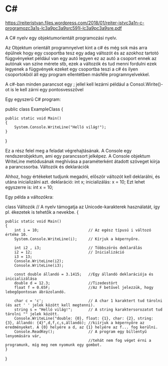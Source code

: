 # C#
https://reiteristvan.files.wordpress.com/2018/01/reiter-istvc3a1n-c-programozc3a1s-lc3a9pc3a9src591l-lc3a9pc3a9sre.pdf

A C# nyelv egy objektumorientált programozási nyelv. 

Az Objektum orientált programnyelvet kint a c# és még sok más arra épülnek hogy egy csoportba tesz egy adag változót és az azokhoz tartotó függvényeket például van egy autó legyen ez az autó a csoport ennek az autónak van színe mérete stb, ezek a változók és tud menni fordulni ezek legyenek a függvények ezeket egy csoportba teszi a c# és ilyen csoportokból áll egy program ellentétben másféle programnyelvekkel.


A c#-ban minden parancsot egy ; jellel kell lezárni például a Consol.Wirite()-ot is le kell zárni egy pontosvesszővel 

Egy egyszerű C# program:

public class ExampleClass
{

    public static void Main()
    {
        System.Console.WriteLine("Helló világ!");
    }

}


Ez a rész felel meg a feladat végrehajtásának. A Console egy rendszerobjektum, ami egy parancssort jelképez. A Console objektum WriteLine metódusának meghívása a paraméterként átadott szöveget kiírja a parancssorba.
Változók és deklarációk

Ahhoz, hogy értékeket tudjunk megadni, először változót kell deklarálni, és utána inicializálni azt. deklaráció: int x; inicializálás: x = 10; Ezt lehet egyszerre is: int x = 10;

Egy példa a változókra:

class Változók                           // A nyelv támogatja az Unicode-karakterek használatát, így pl. ékezetek is tehetők a nevekbe.
{

    public static void Main()
    {
        int i = 10;                      // Az egész típusú i változó értéke 10.
        System.Console.WriteLine(i);     // Kírjuk a képernyőre.

        int i2 , i3;                     // Többszörös deklarálás
        i2 = 12;                         // Inicializáció
        i3 = 13;
        Console.WriteLine(i2);
        Console.WriteLine(i3);

        const double állandó = 3.1415;   //Egy állandó deklarációja és inicializálása
        double d = 12.3;                 //Tizedestört
        float f = 0.65F;                 //Az F betűvel jelezzük, hogy lebegőpontosan ábrázolandó.

        char c = 'c';                    // A char 1 karaktert tud tárolni (és azt ' ' jelek között kell megtenni).
        string s = "Helló világ!";       // A string karaktersorozatot tud tárolni "" jelek között.
        Console.WriteLine("double: {0}, float: {1}, char: {2}, string: {3}, állandó: {4}",d,f,c,s,állandó); //kiírjuk a képernyőre az eredményeket. A {0} helyére a d, az {1} helyére az f... fog kerülni.
        Console.ReadKey();               // A program egy billentyű lenyomására vár,
                                         //tehát nem fog véget érni a programunk, míg meg nem nyomunk egy gombot.
    }

}
